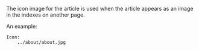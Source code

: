 The icon image for the article is used when the article appears as an image
in the indexes on another page.

An example:

~~~
Icon:
	../about/about.jpg
~~~
